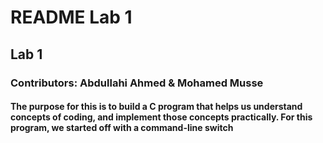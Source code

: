 # README Lab 1

## Lab 1

### Contributors: Abdullahi Ahmed & Mohamed Musse

#### The purpose for this is to build a C program that helps us understand concepts of coding, and implement those concepts practically. For this program, we started off with a command-line switch
 


